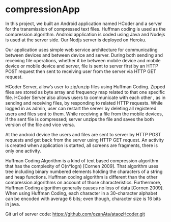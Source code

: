 # compressionApp
In this project, we built an Android application named HCoder and a server for the transmission of compressed text files. Huffman coding is used as the compression algorithm. Android application is coded using Java and Nodejs is used at the server side. Our Nodjs server is deployed on Heroku.

Our application uses simple web service architecture for communicating between devices and between device and server. During both sending and receiving file operations, whether it be between mobile device and mobile device or mobile device and server, file is sent to server first by an HTTP POST request then sent to receiving user from the server via HTTP GET request. 

HCoder Server, allow’s user to zip/unzip files using Huffman Coding. Zipped files are stored as byte array and frequency map related to that one specific file. HCoder Server also allows users to communicate with each other , as in sending and receiving files, by responding to related HTTP requests. While logged in as admin, user can restart the server by deleting all registered users and files sent to them. While receiving a file from the mobile devices, if the sent file is compressed; server unzips the file and saves the both version of the file and vice versa.

At the android device the users and files are sent to server by HTTP POST requests and get back from the server using HTTP GET request. An activity is created when application is started, all screens are fragments, there is only one activity.

Huffman Coding Algorithm is a kind of text based compression algorithm that has the complexity of O(n*logn) [Cornen 2009]. That algorithm uses tree including binary numbered elements holding the characters of a string and heap functions. Huffman coding algorithm is different than the other compression algorithms on account of those characteristics. Furthermore, Huffman Coding algorithm generally causes no loss of data [Cornen 2009]. When using Huffman Coding, each character in a 30-character alphabet can be encoded with average 6 bits; even though, character size is 16 bits in java.

Git url of server code: https://github.com/ozanAta/ataozHcoder.git

